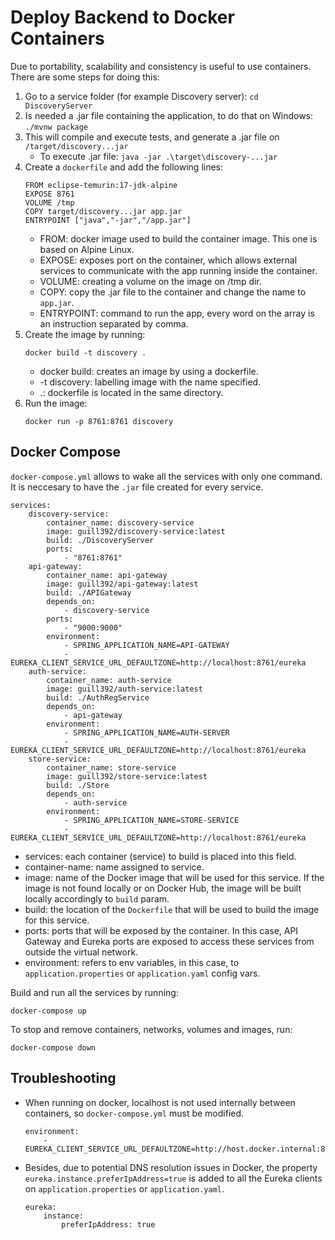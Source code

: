 # Deploy Backend to Docker Containers

Due to portability, scalability and consistency is useful to use containers. There are some steps for doing this:

1. Go to a service folder (for example Discovery server): 
    ```cd DiscoveryServer```
2. Is needed a .jar file containing the application, to do that on Windows: 
    ```./mvnw package``` 
3. This will compile and execute tests, and generate a .jar file on `/target/discovery...jar`
    - To execute .jar file:
        ```java -jar .\target\discovery-...jar```
4. Create a `dockerfile` and add the following lines:
    ```
    FROM eclipse-temurin:17-jdk-alpine
    EXPOSE 8761
    VOLUME /tmp
    COPY target/discovery...jar app.jar
    ENTRYPOINT ["java","-jar","/app.jar"]
    ```
    - FROM: docker image used to build the container image. This one is based on Alpine Linux.
    - EXPOSE: exposes port on the container, which allows external services to communicate with the app running inside the container.
    - VOLUME: creating a volume on the image on /tmp dir.
    - COPY: copy the .jar file to the container and change the name to `app.jar`.
    - ENTRYPOINT: command to run the app, every word on the array is an instruction separated by comma.
5. Create the image by running:
    ```
    docker build -t discovery .
    ```
    - docker build: creates an image by using a dockerfile.
    - -t discovery: labelling image with the name specified.
    - .: dockerfile is located in the same directory.
6. Run the image:
    ```
    docker run -p 8761:8761 discovery
    ```
## Docker Compose
`docker-compose.yml` allows to wake all the services with only one command. It is neccesary to have the `.jar` file created for every service. 
```
services:
    discovery-service:
        container_name: discovery-service
        image: guill392/discovery-service:latest
        build: ./DiscoveryServer
        ports:
            - "8761:8761"
    api-gateway:
        container_name: api-gateway
        image: guill392/api-gateway:latest
        build: ./APIGateway
        depends_on:
            - discovery-service
        ports:
            - "9000:9000"
        environment:
            - SPRING_APPLICATION_NAME=API-GATEWAY
            - EUREKA_CLIENT_SERVICE_URL_DEFAULTZONE=http://localhost:8761/eureka
    auth-service:
        container_name: auth-service
        image: guill392/auth-service:latest
        build: ./AuthRegService
        depends_on:
            - api-gateway
        environment:
            - SPRING_APPLICATION_NAME=AUTH-SERVER
            - EUREKA_CLIENT_SERVICE_URL_DEFAULTZONE=http://localhost:8761/eureka
    store-service:
        container_name: store-service
        image: guill392/store-service:latest
        build: ./Store
        depends_on:
            - auth-service
        environment:
            - SPRING_APPLICATION_NAME=STORE-SERVICE
            - EUREKA_CLIENT_SERVICE_URL_DEFAULTZONE=http://localhost:8761/eureka
```
- services: each container (service) to build is placed into this field.
- container-name: name assigned to service.
- image:  name of the Docker image that will be used for this service. If the image is not found locally or on Docker Hub, the image will be built locally accordingly to `build` param.
- build: the location of the `Dockerfile` that will be used to build the image for this service.
- ports: ports that will be exposed by the container. In this case, API Gateway and Eureka ports are exposed to access these services from outside the virtual network.
- environment: refers to env variables, in this case, to `application.properties` or `application.yaml` config vars.

Build and run all the services by running:
```
docker-compose up
```
To stop and remove containers, networks, volumes and images, run:
```
docker-compose down
```
## Troubleshooting
- When running on docker, localhost is not used internally between containers, so `docker-compose.yml` must be modified. 
    ```
    environment:
        - EUREKA_CLIENT_SERVICE_URL_DEFAULTZONE=http://host.docker.internal:8761/eureka
    ```
- Besides, due to potential DNS resolution issues in Docker, the property `eureka.instance.preferIpAddress=true` is added to all the Eureka clients on `application.properties` or `application.yaml`.
    ```
    eureka:
        instance:
            preferIpAddress: true
    ```
